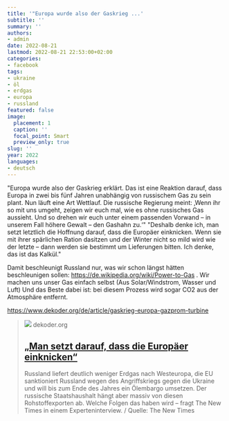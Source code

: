 ```yaml
---
title: '"Europa wurde also der Gaskrieg ...'
subtitle: ''
summary: ''
authors:
- admin
date: 2022-08-21
lastmod: 2022-08-21 22:53:00+02:00
categories:
- facebook
tags:
- ukraine
- öl
- erdgas
- europa
- russland
featured: false
image:
  placement: 1
  caption: ''
  focal_point: Smart
  preview_only: true
slug: ''
year: 2022
languages:
- deutsch
---
```


"Europa wurde also der Gaskrieg erklärt. Das ist eine Reaktion darauf, dass Europa in zwei bis fünf Jahren unabhängig von russischem Gas zu sein plant. Nun läuft eine Art Wettlauf. Die russische Regierung meint: ‚Wenn ihr so mit uns umgeht, zeigen wir euch mal, wie es ohne russisches Gas aussieht. Und so drehen wir euch unter einem passenden Vorwand – in unserem Fall höhere Gewalt – den Gashahn zu.‘"
"Deshalb denke ich, man setzt letztlich die Hoffnung darauf, dass die Europäer einknicken. Wenn sie mit ihrer spärlichen Ration dasitzen und der Winter nicht so mild wird wie der letzte – dann werden sie bestimmt um Lieferungen bitten. Ich denke, das ist das Kalkül."

Damit beschleunigt Russland nur, was wir schon längst hätten beschleunigen sollen: https://de.wikipedia.org/wiki/Power-to-Gas . Wir machen uns unser Gas einfach selbst (Aus Solar/Windstrom, Wasser und Luft) Und das Beste dabei ist: bei diesem Prozess wird sogar CO2 aus der Atmosphäre entfernt. 

https://www.dekoder.org/de/article/gaskrieg-europa-gazprom-turbine
> [![](https://www.dekoder.org/sites/default/files/var_2_ru_krutichin-social.png)](https://www.dekoder.org/de/article/gaskrieg-europa-gazprom-turbine)
> dekoder.org
> ## [„Man setzt darauf, dass die Europäer einknicken“](https://www.dekoder.org/de/article/gaskrieg-europa-gazprom-turbine)
>
>Russland liefert deutlich weniger Erdgas nach Westeuropa, die EU sanktioniert Russland wegen des Angriffskriegs gegen die Ukraine und will bis zum Ende des Jahres ein Ölembargo umsetzen. Der russische Staatshaushalt hängt aber massiv von diesen Rohstoffexporten ab. Welche Folgen das haben wird – fragt The New Times in einem Experteninterview. / Quelle: The New Times